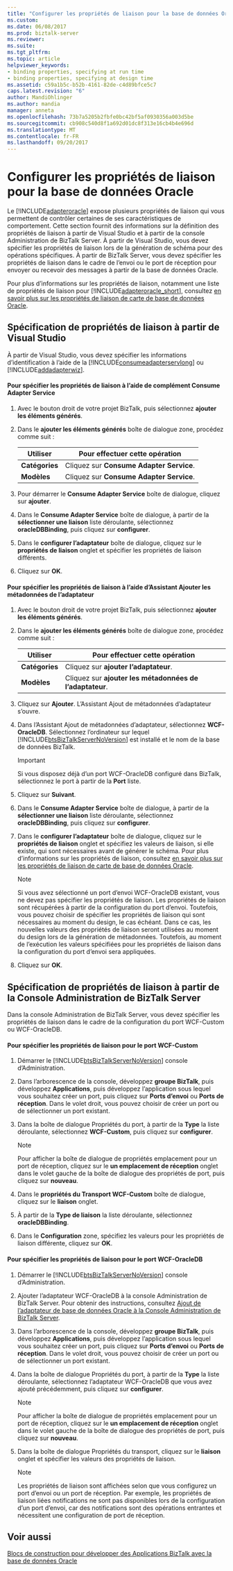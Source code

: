 ```yaml
---
title: "Configurer les propriétés de liaison pour la base de données Oracle | Documents Microsoft"
ms.custom: 
ms.date: 06/08/2017
ms.prod: biztalk-server
ms.reviewer: 
ms.suite: 
ms.tgt_pltfrm: 
ms.topic: article
helpviewer_keywords:
- binding properties, specifying at run time
- binding properties, specifying at design time
ms.assetid: c59a1b5c-b52b-4161-82de-c4d89bfce5c7
caps.latest.revision: "6"
author: MandiOhlinger
ms.author: mandia
manager: anneta
ms.openlocfilehash: 73b7a5205b2fbfe0bc42bf5af0930356a003d5be
ms.sourcegitcommit: cb908c540d8f1a692d01dc8f313e16cb4b4e696d
ms.translationtype: MT
ms.contentlocale: fr-FR
ms.lasthandoff: 09/20/2017
---
```

# <a name="configure-the-binding-properties-for-oracle-database"></a>Configurer les propriétés de liaison pour la base de données Oracle
Le [!INCLUDE[adapteroracle](../../includes/adapteroracle-md.md)] expose plusieurs propriétés de liaison qui vous permettent de contrôler certaines de ses caractéristiques de comportement. Cette section fournit des informations sur la définition des propriétés de liaison à partir de Visual Studio et à partir de la console Administration de BizTalk Server. À partir de Visual Studio, vous devez spécifier les propriétés de liaison lors de la génération de schéma pour des opérations spécifiques. À partir de BizTalk Server, vous devez spécifier les propriétés de liaison dans le cadre de l’envoi ou le port de réception pour envoyer ou recevoir des messages à partir de la base de données Oracle.  
  
 Pour plus d’informations sur les propriétés de liaison, notamment une liste de propriétés de liaison pour [!INCLUDE[adapteroracle_short](../../includes/adapteroracle-short-md.md)], consultez [en savoir plus sur les propriétés de liaison de carte de base de données Oracle](../../adapters-and-accelerators/adapter-oracle-database/read-about-the-oracle-database-adapter-binding-properties.md).  
  
## <a name="specifying-binding-properties-from-visual-studio"></a>Spécification de propriétés de liaison à partir de Visual Studio  
 À partir de Visual Studio, vous devez spécifier les informations d’identification à l’aide de la [!INCLUDE[consumeadapterservlong](../../includes/consumeadapterservlong-md.md)] ou [!INCLUDE[addadapterwiz](../../includes/addadapterwiz-md.md)].  
  
#### <a name="to-specify-binding-properties-using-consume-adapter-service-add-in"></a>Pour spécifier les propriétés de liaison à l’aide de complément Consume Adapter Service  
  
1.  Avec le bouton droit de votre projet BizTalk, puis sélectionnez **ajouter les éléments générés**.  
  
2.  Dans le **ajouter les éléments générés** boîte de dialogue zone, procédez comme suit :  
  
    |Utiliser|Pour effectuer cette opération|  
    |--------------|----------------|  
    |**Catégories**|Cliquez sur **Consume Adapter Service**.|  
    |**Modèles**|Cliquez sur **Consume Adapter Service**.|  
  
3.  Pour démarrer le **Consume Adapter Service** boîte de dialogue, cliquez sur **ajouter**.  
  
4.  Dans le **Consume Adapter Service** boîte de dialogue, à partir de la **sélectionner une liaison** liste déroulante, sélectionnez **oracleDBBinding**, puis cliquez sur **configurer**.  
  
5.  Dans le **configurer l’adaptateur** boîte de dialogue, cliquez sur le **propriétés de liaison** onglet et spécifier les propriétés de liaison différents.  
  
6.  Cliquez sur **OK**.  
  
#### <a name="to-specify-binding-properties-using-add-adapter-metadata-wizard"></a>Pour spécifier les propriétés de liaison à l’aide d’Assistant Ajouter les métadonnées de l’adaptateur  
  
1.  Avec le bouton droit de votre projet BizTalk, puis sélectionnez **ajouter les éléments générés**.  
  
2.  Dans le **ajouter les éléments générés** boîte de dialogue zone, procédez comme suit :  
  
    |Utiliser|Pour effectuer cette opération|  
    |--------------|----------------|  
    |**Catégories**|Cliquez sur **ajouter l’adaptateur**.|  
    |**Modèles**|Cliquez sur **ajouter les métadonnées de l’adaptateur**.|  
  
3.  Cliquez sur **Ajouter**. L’Assistant Ajout de métadonnées d’adaptateur s’ouvre.  
  
4.  Dans l’Assistant Ajout de métadonnées d’adaptateur, sélectionnez **WCF-OracleDB**. Sélectionnez l’ordinateur sur lequel [!INCLUDE[btsBizTalkServerNoVersion](../../includes/btsbiztalkservernoversion-md.md)] est installé et le nom de la base de données BizTalk.  
  
    > [!IMPORTANT]
    >  Si vous disposez déjà d’un port WCF-OracleDB configuré dans BizTalk, sélectionnez le port à partir de la **Port** liste.  
  
5.  Cliquez sur **Suivant**.  
  
6.  Dans le **Consume Adapter Service** boîte de dialogue, à partir de la **sélectionner une liaison** liste déroulante, sélectionnez **oracleDBBinding**, puis cliquez sur **configurer**.  
  
7.  Dans le **configurer l’adaptateur** boîte de dialogue, cliquez sur le **propriétés de liaison** onglet et spécifiez les valeurs de liaison, si elle existe, qui sont nécessaires avant de générer le schéma. Pour plus d’informations sur les propriétés de liaison, consultez [en savoir plus sur les propriétés de liaison de carte de base de données Oracle](../../adapters-and-accelerators/adapter-oracle-database/read-about-the-oracle-database-adapter-binding-properties.md).  
  
    > [!NOTE]
    >  Si vous avez sélectionné un port d’envoi WCF-OracleDB existant, vous ne devez pas spécifier les propriétés de liaison. Les propriétés de liaison sont récupérées à partir de la configuration du port d’envoi. Toutefois, vous pouvez choisir de spécifier les propriétés de liaison qui sont nécessaires au moment du design, le cas échéant. Dans ce cas, les nouvelles valeurs des propriétés de liaison seront utilisées au moment du design lors de la génération de métadonnées. Toutefois, au moment de l’exécution les valeurs spécifiées pour les propriétés de liaison dans la configuration du port d’envoi sera appliquées.  
  
8.  Cliquez sur **OK**.  
  
## <a name="specifying-binding-properties-from-the-biztalk-server-administration-console"></a>Spécification de propriétés de liaison à partir de la Console Administration de BizTalk Server  
 Dans la console Administration de BizTalk Server, vous devez spécifier les propriétés de liaison dans le cadre de la configuration du port WCF-Custom ou WCF-OracleDB.  
  
#### <a name="to-specify-binding-properties-for-the-wcf-custom-port"></a>Pour spécifier les propriétés de liaison pour le port WCF-Custom  
  
1.  Démarrer le [!INCLUDE[btsBizTalkServerNoVersion](../../includes/btsbiztalkservernoversion-md.md)] console d’Administration.  
  
2.  Dans l’arborescence de la console, développez **groupe BizTalk**, puis développez **Applications**, puis développez l’application sous lequel vous souhaitez créer un port, puis cliquez sur **Ports d’envoi** ou **Ports de réception**. Dans le volet droit, vous pouvez choisir de créer un port ou de sélectionner un port existant.  
  
3.  Dans la boîte de dialogue Propriétés du port, à partir de la **Type** la liste déroulante, sélectionnez **WCF-Custom**, puis cliquez sur **configurer**.  
  
    > [!NOTE]
    >  Pour afficher la boîte de dialogue de propriétés emplacement pour un port de réception, cliquez sur le **un emplacement de réception** onglet dans le volet gauche de la boîte de dialogue des propriétés de port, puis cliquez sur **nouveau**.  
  
4.  Dans le **propriétés du Transport WCF-Custom** boîte de dialogue, cliquez sur le **liaison** onglet.  
  
5.  À partir de la **Type de liaison** la liste déroulante, sélectionnez **oracleDBBinding**.  
  
6.  Dans le **Configuration** zone, spécifiez les valeurs pour les propriétés de liaison différente, cliquez sur **OK**.  
  
#### <a name="to-specify-binding-properties-for-the-wcf-oracledb-port"></a>Pour spécifier les propriétés de liaison pour le port WCF-OracleDB  
  
1.  Démarrer le [!INCLUDE[btsBizTalkServerNoVersion](../../includes/btsbiztalkservernoversion-md.md)] console d’Administration.  
  
2.  Ajouter l’adaptateur WCF-OracleDB à la console Administration de BizTalk Server. Pour obtenir des instructions, consultez [Ajout de l’adaptateur de base de données Oracle à la Console Administration de BizTalk Server](../../adapters-and-accelerators/adapter-oracle-database/adding-the-oracle-database-adapter-to-biztalk-server-administration-console.md).  
  
3.  Dans l’arborescence de la console, développez **groupe BizTalk**, puis développez **Applications**, puis développez l’application sous lequel vous souhaitez créer un port, puis cliquez sur **Ports d’envoi** ou **Ports de réception**. Dans le volet droit, vous pouvez choisir de créer un port ou de sélectionner un port existant.  
  
4.  Dans la boîte de dialogue Propriétés du port, à partir de la **Type** la liste déroulante, sélectionnez l’adaptateur WCF-OracleDB que vous avez ajouté précédemment, puis cliquez sur **configurer**.  
  
    > [!NOTE]
    >  Pour afficher la boîte de dialogue de propriétés emplacement pour un port de réception, cliquez sur le **un emplacement de réception** onglet dans le volet gauche de la boîte de dialogue des propriétés de port, puis cliquez sur **nouveau**.  
  
5.  Dans la boîte de dialogue Propriétés du transport, cliquez sur le **liaison** onglet et spécifier les valeurs des propriétés de liaison.  
  
    > [!NOTE]
    >  Les propriétés de liaison sont affichées selon que vous configurez un port d’envoi ou un port de réception. Par exemple, les propriétés de liaison liées notifications ne sont pas disponibles lors de la configuration d’un port d’envoi, car des notifications sont des opérations entrantes et nécessitent une configuration de port de réception.  
  
## <a name="see-also"></a>Voir aussi  
[Blocs de construction pour développer des Applications BizTalk avec la base de données Oracle](../../adapters-and-accelerators/adapter-oracle-database/building-blocks-to-develop-biztalk-applications-with-oracle-database.md)